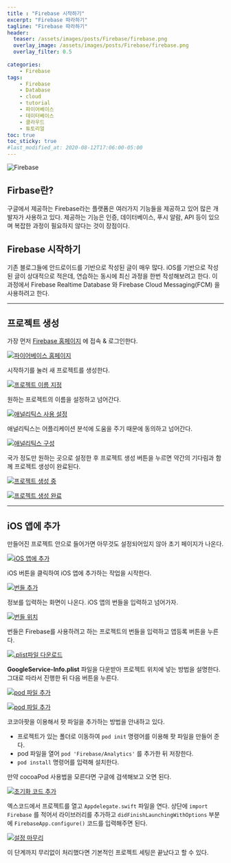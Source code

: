 ```yaml
---
title : "Firebase 시작하기"
excerpt: "Firebase 따라하기"
tagline: "Firebase 따라하기"
header:
  teaser: /assets/images/posts/Firebase/firebase.png
  overlay_image: /assets/images/posts/Firebase/firebase.png
  overlay_filter: 0.5
  
categories:
    - Firebase
tags:
    - Firebase
    - Database
    - cloud
    - tutorial
    - 파이어베이스
    - 데이터베이스
    - 클라우드
    - 튜토리얼
toc: true
toc_sticky: true
#last_modified_at: 2020-08-12T17:06:00-05:00
---
```


![Firebase](/assets/images/posts/Firebase/firebase.png)

## Firbase란?

<!-- asd
{: .notice} -->

구글에서 제공하는 Firebase라는 플랫폼은 여러가지 기능들을 제공하고 있어 많은 개발자가 사용하고 있다. 제공하는 기능은 인증, 데이터베이스, 푸시 알람, API 등이 있으며 복잡한 과정이 필요하지 않다는 것이 장점이다. 

## Firebase 시작하기

기존 블로그들에 안드로이드를 기반으로 작성된 글이 매우 많다. iOS를 기반으로 작성된 글이 상대적으로 적은데, 연습하는 동시에 최신 과정을 한번 작성해보려고 한다. 이 과정에서 Firebase Realtime Database 와 Firebase Cloud Messaging(FCM) 을 사용하려고 한다.

--- 
## 프로젝트 생성

가장 먼저 [Firebase 홈페이지](https://google.com) 에 접속 & 로그인한다.

[![파이어베이스 홈페이지](/assets/images/posts/Firebase/2020-12-08-1/1.png)](/assets/images/posts/Firebase/2020-12-08-1/1.png)

시작하기를 눌러 새 프로젝트를 생성한다.

[![프로젝트 이름 지정](/assets/images/posts/Firebase/2020-12-08-1/2.png)](/assets/images/posts/Firebase/2020-12-08-1/2.png)

원하는 프로젝트의 이름을 설정하고 넘어간다.

[![애널리틱스 사용 설정](/assets/images/posts/Firebase/2020-12-08-1/3.png)](/assets/images/posts/Firebase/2020-12-08-1/3.png)

애널리틱스는 어플리케이션 분석에 도움을 주기 때문에 동의하고 넘어간다.

[![애널리틱스 구성](/assets/images/posts/Firebase/2020-12-08-1/4.png)](/assets/images/posts/Firebase/2020-12-08-1/4.png)

국가 정도만 원하는 곳으로 설정한 후 프로젝트 생성 버튼을 누르면 약간의 기다림과 함께 프로젝트 생성이 완료된다.

[![프로젝트 생성 중](/assets/images/posts/Firebase/2020-12-08-1/5.png)](/assets/images/posts/Firebase/2020-12-08-1/5.png)

[![프로젝트 생성 완료](/assets/images/posts/Firebase/2020-12-08-1/6.png)](/assets/images/posts/Firebase/2020-12-08-1/6.png)

---

## iOS 앱에 추가

만들어진 프로젝트 안으로 들어가면 아무것도 설정되어있지 않아 초기 페이지가 나온다.

[![iOS 앱에 추가](/assets/images/posts/Firebase/2020-12-08-1/7.png)](/assets/images/posts/Firebase/2020-12-08-1/7.png)

iOS 버튼을 클릭하여 iOS 앱에 추가하는 작업을 시작한다.

[![번들 추가](/assets/images/posts/Firebase/2020-12-08-1/8.png)](/assets/images/posts/Firebase/2020-12-08-1/8.png)

정보를 입력하는 화면이 나온다. iOS 앱의 번들을 입력하고 넘어가자.

[![번들 위치](/assets/images/posts/Firebase/2020-12-08-1/9.png)](/assets/images/posts/Firebase/2020-12-08-1/9.png)

번들은 Firebase를 사용하려고 하는 프로젝트의 번들을 입력하고 앱등록 버튼을 누른다.

[![.plist파일 다운로드](/assets/images/posts/Firebase/2020-12-08-1/10.png)](/assets/images/posts/Firebase/2020-12-08-1/10.png)

**GoogleService-Info.plist** 파일을 다운받아 프로젝트 위치에 넣는 방법을 설명한다. 그대로 따라서 진행한 뒤 다음 버튼을 누른다. 

[![pod 파일 추가](/assets/images/posts/Firebase/2020-12-08-1/11.png)](/assets/images/posts/Firebase/2020-12-08-1/11.png)

[![pod 파일 추가](/assets/images/posts/Firebase/2020-12-08-1/12.png)](/assets/images/posts/Firebase/2020-12-08-1/12.png)

코코아팟을 이용해서 팟 파일을 추가하는 방법을 안내하고 있다.
- 프로젝트가 있는 폴더로 이동하여 `pod init` 명령어를 이용해 팟 파일을 만들어 준다.
- pod 파일을 열어 `pod 'Firebase/Analytics'` 를 추가한 뒤 저장한다.
- `pod install` 명령어를 입력해 설치한다.

만약 cocoaPod 사용법을 모른다면 구글에 검색해보고 오면 된다.

[![초기화 코드 추가](/assets/images/posts/Firebase/2020-12-08-1/13.png)](/assets/images/posts/Firebase/2020-12-08-1/13.png)

엑스코드에서 프로젝트를 열고 `Appdelegate.swift` 파일을 연다. 상단에 `import Firebase` 를 적어서 라이브러리를 추가하고 `didFinishLaunchingWithOptions` 부분에 `FirebaseApp.configure()` 코드를 입력해주면 된다.

[![설정 마무리](/assets/images/posts/Firebase/2020-12-08-1/14.png)](/assets/images/posts/Firebase/2020-12-08-1/14.png)

이 단계까지 무리없이 처리했다면 기본적인 프로젝트 세팅은 끝났다고 할 수 있다. 
